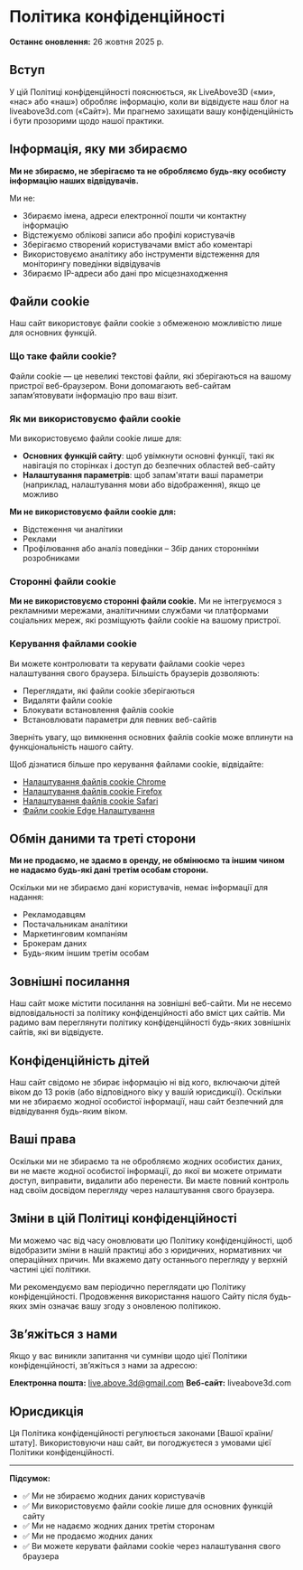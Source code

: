 # Політика конфіденційності

**Останнє оновлення:** 26 жовтня 2025 р.

## Вступ

У цій Політиці конфіденційності пояснюється, як LiveAbove3D («ми», «нас» або «наш») обробляє інформацію, коли ви відвідуєте наш блог на liveabove3d.com («Сайт»). Ми прагнемо захищати вашу конфіденційність і бути прозорими щодо нашої практики.

## Інформація, яку ми збираємо

**Ми не збираємо, не зберігаємо та не обробляємо будь-яку особисту інформацію наших відвідувачів.**

Ми не:
- Збираємо імена, адреси електронної пошти чи контактну інформацію
- Відстежуємо облікові записи або профілі користувачів
- Зберігаємо створений користувачами вміст або коментарі
- Використовуємо аналітику або інструменти відстеження для моніторингу поведінки відвідувачів
- Збираємо IP-адреси або дані про місцезнаходження

## Файли cookie

Наш сайт використовує  файли cookie з обмеженою можливістю лише для основних функцій.

### Що таке файли cookie?

Файли cookie — це невеликі текстові файли, які зберігаються на вашому пристрої веб-браузером. Вони допомагають веб-сайтам запам’ятовувати інформацію про ваш візит.

### Як ми використовуємо файли cookie

Ми використовуємо файли cookie лише для:
- **Основних функцій сайту**: щоб увімкнути основні функції, такі як навігація по сторінках і доступ до безпечних областей веб-сайту
- **Налаштування параметрів**: щоб запам'ятати ваші параметри (наприклад, налаштування мови або відображення), якщо це можливо

**Ми не використовуємо файли cookie для:**
- Відстеження чи аналітики
- Реклами
-  Профілювання або аналіз поведінки
– Збір даних сторонніми розробниками

### Сторонні файли cookie

**Ми не використовуємо сторонні файли cookie.** Ми не інтегруємося з рекламними мережами, аналітичними службами чи платформами соціальних мереж, які розміщують файли cookie на вашому пристрої.

### Керування файлами cookie

Ви можете контролювати та керувати файлами cookie через налаштування свого браузера. Більшість браузерів дозволяють:
- Переглядати, які файли cookie зберігаються
- Видаляти файли cookie
- Блокувати встановлення файлів cookie
- Встановлювати параметри для певних веб-сайтів

Зверніть увагу, що вимкнення основних файлів cookie може вплинути на функціональність нашого сайту.

Щоб дізнатися більше про керування файлами cookie, відвідайте:
- [Налаштування файлів cookie Chrome](https://support.google.com/chrome/answer/95647)
- [Налаштування файлів cookie Firefox](https://support.mozilla.org/en-US/kb/cookies-information-websites-store-on-your-computer)
- [Налаштування файлів cookie Safari](https://support.apple.com/guide/safari/manage-cookies-sfri11471/mac)
- [Файли cookie Edge  Налаштування](https://support.microsoft.com/en-us/microsoft-edge/delete-cookies-in-microsoft-edge-63947406-40ac-c3b8-57b9-2a946a29ae09)

## Обмін даними та треті сторони

**Ми не продаємо, не здаємо в оренду, не обмінюємо та іншим чином не надаємо будь-які дані третім особам  сторони.**

Оскільки ми не збираємо дані користувачів, немає інформації для надання:
- Рекламодавцям
- Постачальникам аналітики
- Маркетинговим компаніям
- Брокерам даних
- Будь-яким іншим третім особам

## Зовнішні посилання

Наш сайт може містити посилання на зовнішні веб-сайти. Ми не несемо відповідальності за політику конфіденційності або вміст цих сайтів. Ми радимо вам переглянути політику конфіденційності будь-яких зовнішніх сайтів, які ви відвідуєте.

## Конфіденційність дітей

Наш сайт свідомо не збирає інформацію ні від кого, включаючи дітей віком до 13 років (або відповідного віку у вашій юрисдикції). Оскільки ми не збираємо жодної особистої інформації, наш сайт безпечний для відвідування будь-яким віком.

## Ваші права

Оскільки ми не збираємо та не обробляємо жодних особистих даних, ви не маєте жодної особистої інформації, до якої ви можете отримати доступ, виправити, видалити або перенести. Ви маєте повний контроль над своїм досвідом перегляду через налаштування свого браузера.

## Зміни в цій Політиці конфіденційності

Ми можемо час від часу оновлювати цю Політику конфіденційності, щоб відобразити зміни в нашій практиці або з юридичних, нормативних чи операційних причин. Ми вкажемо дату останнього перегляду у верхній частині цієї політики.

Ми рекомендуємо вам періодично переглядати цю Політику конфіденційності. Продовження використання нашого Сайту після будь-яких змін означає вашу згоду з оновленою політикою.

## Зв’яжіться з нами

Якщо у вас виникли запитання чи сумніви щодо цієї Політики конфіденційності, зв’яжіться з нами за адресою:

**Електронна пошта:** live.above.3d@gmail.com
**Веб-сайт:** liveabove3d.com

## Юрисдикція

Ця Політика конфіденційності регулюється законами [Вашої країни/штату]. Використовуючи наш сайт, ви погоджуєтеся з умовами цієї Політики конфіденційності.

---

**Підсумок:**
- ✅ Ми не збираємо жодних даних користувачів
- ✅ Ми використовуємо файли cookie лише для основних функцій сайту
- ✅ Ми не надаємо жодних даних третім сторонам
- ✅ Ми не продаємо жодних даних
- ✅ Ви можете керувати файлами cookie через налаштування свого браузера